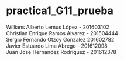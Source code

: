 # practica1_G11_prueba
Willians Alberto Lemus López - 201603102  
Christian Enrique Ramos Alvarez - 201504444  
Sergio Fernando Otzoy Gonzalez 201602782  
Javier Estuardo Lima Abrego - 201612098  
Juan Jose Hernandez Rodriguez - 201612378  
